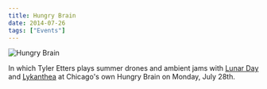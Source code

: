 ```yaml
---
title: Hungry Brain
date: 2014-07-26
tags: ["Events"]
---
```


![Hungry Brain](/images/2014-07-28.jpg)

In which Tyler Etters plays summer drones and ambient jams with [Lunar Day](http://lunarday.bandcamp.com) and [Lykanthea](http://lykanthea.com) at Chicago's own Hungry Brain on Monday, July 28th.
